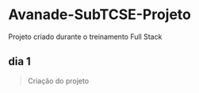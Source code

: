 # Avanade-SubTCSE-Projeto
Projeto criado durante o treinamento Full Stack

## dia 1 

>Criação do projeto
